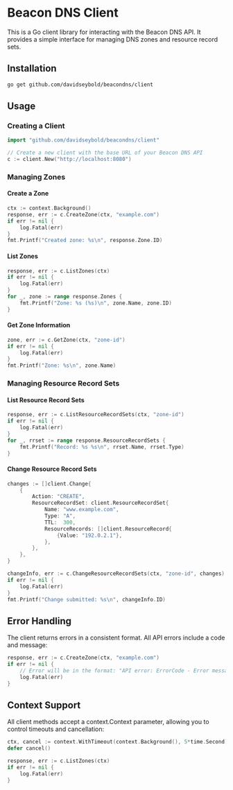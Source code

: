 # Beacon DNS Client

This is a Go client library for interacting with the Beacon DNS API. It provides a simple interface for managing DNS zones and resource record sets.

## Installation

```bash
go get github.com/davidseybold/beacondns/client
```

## Usage

### Creating a Client

```go
import "github.com/davidseybold/beacondns/client"

// Create a new client with the base URL of your Beacon DNS API
c := client.New("http://localhost:8080")
```

### Managing Zones

#### Create a Zone

```go
ctx := context.Background()
response, err := c.CreateZone(ctx, "example.com")
if err != nil {
    log.Fatal(err)
}
fmt.Printf("Created zone: %s\n", response.Zone.ID)
```

#### List Zones

```go
response, err := c.ListZones(ctx)
if err != nil {
    log.Fatal(err)
}
for _, zone := range response.Zones {
    fmt.Printf("Zone: %s (%s)\n", zone.Name, zone.ID)
}
```

#### Get Zone Information

```go
zone, err := c.GetZone(ctx, "zone-id")
if err != nil {
    log.Fatal(err)
}
fmt.Printf("Zone: %s\n", zone.Name)
```

### Managing Resource Record Sets

#### List Resource Record Sets

```go
response, err := c.ListResourceRecordSets(ctx, "zone-id")
if err != nil {
    log.Fatal(err)
}
for _, rrset := range response.ResourceRecordSets {
    fmt.Printf("Record: %s %s\n", rrset.Name, rrset.Type)
}
```

#### Change Resource Record Sets

```go
changes := []client.Change{
    {
        Action: "CREATE",
        ResourceRecordSet: client.ResourceRecordSet{
            Name: "www.example.com",
            Type: "A",
            TTL:  300,
            ResourceRecords: []client.ResourceRecord{
                {Value: "192.0.2.1"},
            },
        },
    },
}

changeInfo, err := c.ChangeResourceRecordSets(ctx, "zone-id", changes)
if err != nil {
    log.Fatal(err)
}
fmt.Printf("Change submitted: %s\n", changeInfo.ID)
```

## Error Handling

The client returns errors in a consistent format. All API errors include a code and message:

```go
response, err := c.CreateZone(ctx, "example.com")
if err != nil {
    // Error will be in the format: "API error: ErrorCode - Error message"
    log.Fatal(err)
}
```

## Context Support

All client methods accept a context.Context parameter, allowing you to control timeouts and cancellation:

```go
ctx, cancel := context.WithTimeout(context.Background(), 5*time.Second)
defer cancel()

response, err := c.ListZones(ctx)
if err != nil {
    log.Fatal(err)
}
``` 